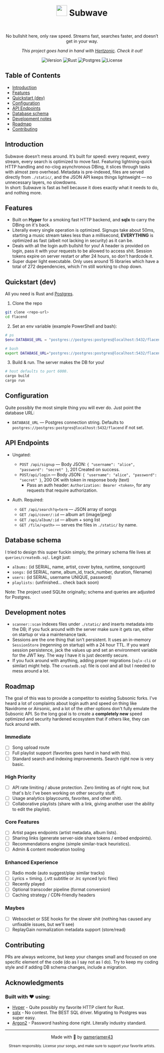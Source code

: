 <h1 align="center"><img src="https://github.com/user-attachments/assets/9acd80d4-f555-4367-b54b-01b42bb575a7" width="35"> Subwave </h1><br>

<p align="center">
    No bullshit here, only raw speed. Streams fast, searches faster, and doesn’t get in your way.
</p>
<p align="center">
    <em>This project goes hand in hand with <a href="https://github.com/gamerjamer43/Hertzonic">Hertzonic</a>. Check it out!</em>
</p>

<p align="center">
    <img alt="Version" src="https://img.shields.io/badge/version-0.1.0-blue.svg" />
    <img alt="Rust" src="https://img.shields.io/badge/rust-1.70+-grey.svg" />
    <img alt="Postgres" src="https://img.shields.io/badge/db-postgres-316192.svg" />
    <img alt="License" src="https://img.shields.io/badge/license-private-red.svg" />
</p>

## Table of Contents

- [Introduction](#introduction)
- [Features](#features)
- [Quickstart (dev)](#quickstart-dev)
- [Configuration](#configuration)
- [API Endpoints](#api-endpoints)
- [Database schema](#database-schema)
- [Development notes](#development-notes)
- [Roadmap](#roadmap)
- [Contributing](#contributing)

## Introduction

Subwave doesn’t mess around. It’s built for speed: every request, every stream, every search is optimized to move fast. Featuring lightning-quick HTTP handling and no-clog asynchronous DBing, it slices through tasks with almost zero overhead. Metadata is pre-indexed, files are served directly from `./static/`, and the JSON API keeps things lightweight — no unnecessary layers, no slowdowns.  
In short: Subwave is fast as hell because it does exactly what it needs to do, and nothing more.

## Features

- Built on **Hyper** for a smoking fast HTTP backend, and **sqlx** to carry the DBing on it's back. 
- Literally every single operation is optimized. Signups take about 50ms, starting a music stream takes less than a millisecond, **EVERYTHING** is optimized as fast (albeit not lacking in security) as it can be.
- Deals with all the login auth bullshit for you! A header is provided on login, pass it with your requests to be allowed to access shit. Session tokens expire on server restart or after 24 hours, so don't hardcode it.
- Super duper light executable. Only uses around 15 libraries which have a total of 272 dependencies, which I'm still working to chop down.

## Quickstart (dev)

All you need is Rust and [Postgres](https://www.postgresql.org/).

1) Clone the repo

```bash
git clone <repo-url>
cd flacend
```

2) Set an env variable (example PowerShell and bash):

```powershell
# ps
$env:DATABASE_URL = "postgres://postgres:postgres@localhost:5432/flacend"
```

```bash
# bash
export DATABASE_URL="postgres://postgres:postgres@localhost:5432/flacend"
```

3) Build & run. The server makes the DB for you!

```bash
# host defaults to port 6000.
cargo build
cargo run
```

## Configuration
Quite possibly the most simple thing you will ever do. Just point the database URL:
- `DATABASE_URL` — Postgres connection string. Defaults to `postgres://postgres:postgres@localhost:5432/flacend` if not set. 

## API Endpoints

- Ungated:
    - `POST /api/signup` — Body JSON: `{ "username": "alice", "password": "secret" }`, 201 Created on success.
    - `POST/api/login` — Body JSON: `{ "username": "alice", "password": "secret" }`, 200 OK with token in response body (text)
        - Pass an auth header: `Authorization: Bearer <token>`, for any requests that require authorization.

- Auth. Required:
    - `GET /api/search?q=term` — JSON array of songs
    - `GET /api/cover/:id` — album art (image/jpeg)
    - `GET /api/album/:id` — album + song list
    - `GET /file/<path>` — serves the files in `./static/` by name.

## Database schema

I tried to design this super fuckin simply, the primary schema file lives at `queries/createdb.sql`. Legit just:
- `albums:` (id SERIAL, name, artist, cover bytea, runtime, songcount)
- `songs:` (id SERIAL, name, album_id, track_number, duration, filename)
- `users:` (id SERIAL, username UNIQUE, password)
- `playlists:` (unfinished... check back soon)

Note: The project used SQLite originally; schema and queries are adjusted for Postgres.

## Development notes

- `scanner::scan` indexes files under `./static/` and inserts metadata into the DB; if you fuck around with the server make sure it gets ran, either on startup or via a maintenance task.
- Sessions are the one thing that isn't persistent. It uses an in-memory `SessionStore` (regenning on startup) with a 24 hour TTL. If you want session persistence, jack the values up and set an environment variable for the JWT key. The way I have it is just decently secure.
- If you fuck around with anything, adding proper migrations (`sqlx-cli` or similar) might help. The `createdb.sql` file is cool and all but I needed to mess around a lot.

## Roadmap

The goal of this was to provide a competitor to existing Subsonic forks. I've heard a lot of complaints about login auth and speed on thing like Navidrome or Airsonic, and a lot of the other options don't fully emulate the Subsonic API. So the long goal is to create a **completely new** speed optimized and security hardened ecosystem that if others like, they can fuck around with.

### Immediate
- [ ] Song upload route
- [ ] Full playlist support (favorites goes hand in hand with this).
- [ ] Standard search and indexing improvements. Search right now is very basic.

### High Priority
- [ ] API rate limiting / abuse protection. Zero limiting as of right now, but that's b/c I've been working on other security stuff.
- [ ] Usage analytics (playcounts, favorites, and other shit).
- [ ] Collaborative playlists (share with a link, giving another user the ability to edit the playlist).

### Core Features
- [ ] Artist pages endpoints (artist metadata, album lists).
- [ ] Sharing links (generate server-side share tokens / embed endpoints).
- [ ] Recommendations engine (simple similar-track heuristics).
- [ ] Admin & content moderation tooling

### Enhanced Experience
- [ ] Radio mode (auto suggest/play similar tracks)
- [ ] Lyrics + timing. (.vtt subtitle or .lrc synced lyric files)
- [ ] Recently played
- [ ] Optional transcoder pipeline (format conversion)
- [ ] Caching strategy / CDN-friendly headers

### Maybes
- [ ] Websocket or SSE hooks for the slower shit (nothing has caused any unfixable issues, but we'll see)
- [ ] ReplayGain normalization metadata support (store/read)

## Contributing

PRs are always welcome, but keep your changes small and focused on one specific element of the code (do as I say not as I do). Try to keep my coding style and if adding DB schema changes, include a migration.

## Acknowledgments

### Built with ❤️ using:
- [Hyper](https://hyper.rs/) - Quite possibly my favorite HTTP client for Rust. 
- [sqlx](https://github.com/launchbadge/sqlx) - No contest. The BEST SQL driver. Migrating to Postgres was super easy.
- [Argon2](https://github.com/sru-systems/rust-argon2) - Password hashing done right. Literally industry standard.

---

<p align="center">
    Made with 🎵 by <a href="https://github.com/gamerjamer43">gamerjamer43</a>
</p>

<p align="center">
    <sub>Stream responsibly. License your songs, and make sure to support your favorite artists.</sub>
</p>